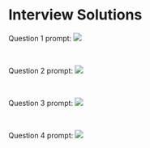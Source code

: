 # Interview Solutions

Question 1 prompt:
![](https://github.com/nguyepe2/Interview-Solutions/blob/015a3b583e2d10cb1fad95bbed09243e2d2d0de4/Question%20Prompts/q1.PNG)

<br>

Question 2 prompt:
![](https://github.com/nguyepe2/Interview-Solutions/blob/015a3b583e2d10cb1fad95bbed09243e2d2d0de4/Question%20Prompts/q2.PNG)

<br>

Question 3 prompt:
![](https://github.com/nguyepe2/Interview-Solutions/blob/015a3b583e2d10cb1fad95bbed09243e2d2d0de4/Question%20Prompts/q3.PNG)

<br> 

Question 4 prompt:
![](https://github.com/nguyepe2/Interview-Solutions/blob/015a3b583e2d10cb1fad95bbed09243e2d2d0de4/Question%20Prompts/q4.PNG)
